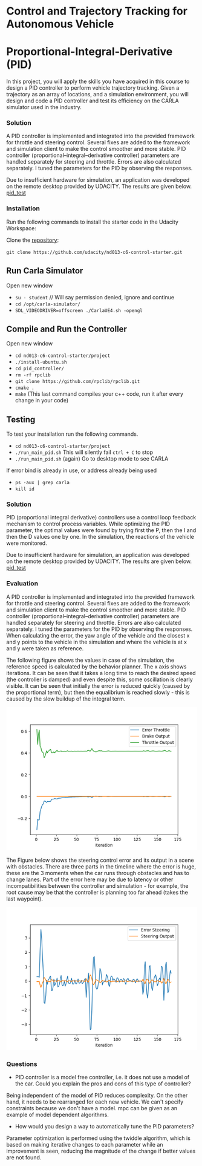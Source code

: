 # Control and Trajectory Tracking for Autonomous Vehicle

# Proportional-Integral-Derivative (PID)

In this project, you will apply the skills you have acquired in this course to design a PID controller to perform vehicle trajectory tracking. Given a trajectory as an array of locations, and a simulation environment, you will design and code a PID controller and test its efficiency on the CARLA simulator used in the industry.

### Solution
A PID controller is implemented and integrated into the provided framework for throttle and steering control. Several fixes are added to the framework and simulation client to make the control smoother and more stable. PID controller (proportional–integral–derivative controller) parameters are handled separately for steering and throttle. Errors are also calculated separately. I tuned the parameters for the PID by observing the responses.

Due to insufficient hardware for simulation, an application was developed on the remote desktop provided by UDACITY. The results are given below. </br>
[pid_test](https://www.youtube.com/watch?v=PPTg27vqDOs&ab_channel=MelikeTanr%C4%B1kulu "pid")

### Installation

Run the following commands to install the starter code in the Udacity Workspace:

Clone the <a href="https://github.com/udacity/nd013-c6-control-starter/tree/master" target="_blank">repository</a>:

`git clone https://github.com/udacity/nd013-c6-control-starter.git`

## Run Carla Simulator

Open new window

* `su - student`
// Will say permission denied, ignore and continue
* `cd /opt/carla-simulator/`
* `SDL_VIDEODRIVER=offscreen ./CarlaUE4.sh -opengl`

## Compile and Run the Controller

Open new window

* `cd nd013-c6-control-starter/project`
* `./install-ubuntu.sh`
* `cd pid_controller/`
* `rm -rf rpclib`
* `git clone https://github.com/rpclib/rpclib.git`
* `cmake .`
* `make` (This last command compiles your c++ code, run it after every change in your code)

## Testing

To test your installation run the following commands.

* `cd nd013-c6-control-starter/project`
* `./run_main_pid.sh`
This will silently fail `ctrl + C` to stop
* `./run_main_pid.sh` (again)
Go to desktop mode to see CARLA

If error bind is already in use, or address already being used

* `ps -aux | grep carla`
* `kill id`



### Solution

PID (proportional integral derivative) controllers use a control loop feedback mechanism to control process variables. While optimizing the PID parameter, the optimal values were found by trying first the P, then the I and then the D values one by one. In the simulation, the reactions of the vehicle were monitored.

Due to insufficient hardware for simulation, an application was developed on the remote desktop provided by UDACITY. The results are given below. </br>
[pid_test](https://www.youtube.com/watch?v=PPTg27vqDOs&ab_channel=MelikeTanr%C4%B1kulu "pid")

### Evaluation

A PID controller is implemented and integrated into the provided framework for throttle and steering control. Several fixes are added to the framework and simulation client to make the control smoother and more stable. PID controller (proportional–integral–derivative controller) parameters are handled separately for steering and throttle. Errors are also calculated separately. I tuned the parameters for the PID by observing the responses. When calculating the error, the yaw angle of the vehicle and the closest x and y points to the vehicle in the simulation and where the vehicle is at x and y were taken as reference.

The following figure shows the values in case of the simulation, the reference speed is calculated by the behavior planner. The x axis shows iterations. It can be seen that it takes a long time to reach the desired speed (the controller is damped) and even despite this, some oscillation is clearly visible.  It can be seen that initially the error is reduced quickly (caused by the proportional term), but then the equalibrium is reached slowly - this is caused by the slow buildup of the integral term.

<img src="/img/throttleData.png" alt="throttleData"/>

The Figure below shows the steering control error and its output in a scene with obstacles. There are three parts in the timeline where the error is huge, these are the 3 moments when the car runs through obstacles and has to change lanes. Part of the error here may be due to latency or other incompatibilities between the controller and simulation - for example, the root cause may be that the controller is planning too far ahead (takes the last waypoint).

<img src="/img/steerData.png" alt="throttleData"/>

### Questions 

* PID controller is a model free controller, i.e. it does not use a model of the car. Could you explain the pros and cons of this type of controller?

Being independent of the model of PID reduces complexity. On the other hand, it needs to be rearranged for each new vehicle. We can't specify constraints because we don't have a model. mpc can be given as an example of model dependent algorithms.

* How would you design a way to automatically tune the PID parameters?

Parameter optimization is performed using the twiddle algorithm, which is based on making iterative changes to each parameter while an improvement is seen, reducing the magnitude of the change if better values are not found.








